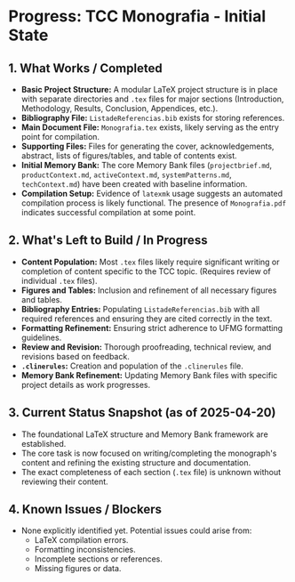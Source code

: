 # Progress: TCC Monografia - Initial State

## 1. What Works / Completed

-   **Basic Project Structure:** A modular LaTeX project structure is in place with separate directories and `.tex` files for major sections (Introduction, Methodology, Results, Conclusion, Appendices, etc.).
-   **Bibliography File:** `ListadeReferencias.bib` exists for storing references.
-   **Main Document File:** `Monografia.tex` exists, likely serving as the entry point for compilation.
-   **Supporting Files:** Files for generating the cover, acknowledgements, abstract, lists of figures/tables, and table of contents exist.
-   **Initial Memory Bank:** The core Memory Bank files (`projectbrief.md`, `productContext.md`, `activeContext.md`, `systemPatterns.md`, `techContext.md`) have been created with baseline information.
-   **Compilation Setup:** Evidence of `latexmk` usage suggests an automated compilation process is likely functional. The presence of `Monografia.pdf` indicates successful compilation at some point.

## 2. What's Left to Build / In Progress

-   **Content Population:** Most `.tex` files likely require significant writing or completion of content specific to the TCC topic. (Requires review of individual `.tex` files).
-   **Figures and Tables:** Inclusion and refinement of all necessary figures and tables.
-   **Bibliography Entries:** Populating `ListadeReferencias.bib` with all required references and ensuring they are cited correctly in the text.
-   **Formatting Refinement:** Ensuring strict adherence to UFMG formatting guidelines.
-   **Review and Revision:** Thorough proofreading, technical review, and revisions based on feedback.
-   **`.clinerules`:** Creation and population of the `.clinerules` file.
-   **Memory Bank Refinement:** Updating Memory Bank files with specific project details as work progresses.

## 3. Current Status Snapshot (as of 2025-04-20)

-   The foundational LaTeX structure and Memory Bank framework are established.
-   The core task is now focused on writing/completing the monograph's content and refining the existing structure and documentation.
-   The exact completeness of each section (`.tex` file) is unknown without reviewing their content.

## 4. Known Issues / Blockers

-   None explicitly identified yet. Potential issues could arise from:
    -   LaTeX compilation errors.
    -   Formatting inconsistencies.
    -   Incomplete sections or references.
    -   Missing figures or data.
